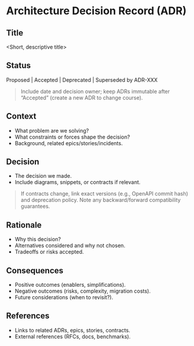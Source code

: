 # Architecture Decision Record (ADR)

## Title
<Short, descriptive title>

## Status
Proposed | Accepted | Deprecated | Superseded by ADR-XXX

> Include date and decision owner; keep ADRs immutable after “Accepted” (create a new ADR to change course).

## Context
- What problem are we solving?
- What constraints or forces shape the decision?
- Background, related epics/stories/incidents.

## Decision
- The decision we made.
- Include diagrams, snippets, or contracts if relevant.

> If contracts change, link exact versions (e.g., OpenAPI commit hash) and deprecation policy. Note any backward/forward compatibility guarantees.

## Rationale
- Why this decision?
- Alternatives considered and why not chosen.
- Tradeoffs or risks accepted.

## Consequences
- Positive outcomes (enablers, simplifications).
- Negative outcomes (risks, complexity, migration costs).
- Future considerations (when to revisit?).

## References
- Links to related ADRs, epics, stories, contracts.
- External references (RFCs, docs, benchmarks).
